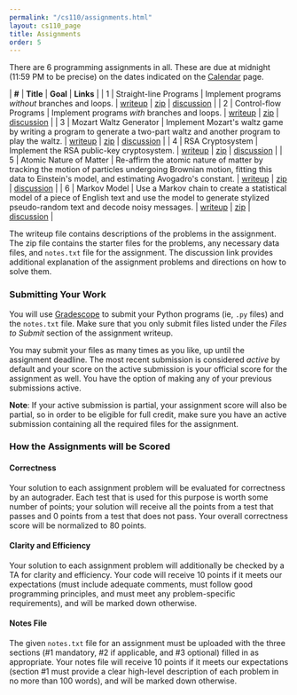 ```yaml
---
permalink: "/cs110/assignments.html"
layout: cs110_page
title: Assignments
order: 5
---
```


There are 6 programming assignments in all. These are due at midnight (11:59 PM to be precise) on the dates indicated on the [Calendar](calendar.html) page.

| **#** | **Title** | **Goal** | **Links** |
| 1 | Straight-line Programs | Implement programs *without* branches and loops.  | [writeup](https://www.cs.umb.edu/~siyer/teaching/cs110/straightline_programs.pdf) \| [zip](https://www.cs.umb.edu/~siyer/teaching/cs110/straightline_programs.zip) \| [discussion](TBD) |
| 2 | Control-flow Programs | Implement programs *with* branches and loops. | [writeup](https://www.cs.umb.edu/~siyer/teaching/cs110/controlflow_programs.pdf) \| [zip](https://www.cs.umb.edu/~siyer/teaching/cs110/controlflow_programs.zip) \| [discussion](TBD) |
| 3 | Mozart Waltz Generator | Implement Mozart's waltz game by writing a program to generate a two-part waltz and another program to play the waltz. | [writeup](https://www.cs.umb.edu/~siyer/teaching/cs110/mozart_waltz_generator.pdf) \| [zip](https://www.cs.umb.edu/~siyer/teaching/cs110/mozart_waltz_generator.zip) \| [discussion](TBD) |
| 4 | RSA Cryptosystem | Implement the RSA public-key cryptosystem. | [writeup](https://www.cs.umb.edu/~siyer/teaching/cs110/rsa_cryptosystem.pdf) \| [zip](https://www.cs.umb.edu/~siyer/teaching/cs110/rsa_cryptosystem.zip) \| [discussion](TBD) |
| 5 | Atomic Nature of Matter | Re-affirm the atomic nature of matter by tracking the motion of particles undergoing Brownian motion, fitting this data to Einstein's model, and estimating Avogadro's constant. | [writeup](https://www.cs.umb.edu/~siyer/teaching/cs110/atomic_nature_of_matter.pdf) \| [zip](https://www.cs.umb.edu/~siyer/teaching/cs110/atomic_nature_of_matter.zip) \| [discussion](TBD) |
| 6 | Markov Model | Use a Markov chain to create a statistical model of a piece of English text and use the model to generate stylized pseudo-random text and decode noisy messages. | [writeup](https://www.cs.umb.edu/~siyer/teaching/cs110/markov_model.pdf) \| [zip](https://www.cs.umb.edu/~siyer/teaching/cs110/markov_model.zip) \| [discussion](TBD) |

The writeup file contains descriptions of the problems in the assignment. The zip file contains the starter files for the problems, any necessary data files, and `notes.txt` file for the assignment. The discussion link provides additional explanation of the assignment problems and directions on how to solve them.

### Submitting Your Work

You will use [Gradescope](https://gradescope.com/) to submit your Python programs (ie, `.py` files) and the `notes.txt` file. Make sure that you only submit files listed under the *Files to Submit* section of the assignment writeup.

You may submit your files as many times as you like, up until the assignment deadline. The most recent submission is considered *active* by default and your score on the active submission is your official score for the assignment as well. You have the option of making any of your previous submissions active.

**Note**: If your active submission is partial, your assignment score will also be partial, so in order to be eligible for full credit, make sure you have an active submission containing all the required files for the assignment.

### How the Assignments will be Scored

#### Correctness

Your solution to each assignment problem will be evaluated for correctness by an autograder. Each test that is used for this purpose is worth some number of points; your solution will receive all the points from a test that passes and 0 points from a test that does not pass. Your overall correctness score will be normalized to 80 points.

#### Clarity and Efficiency

Your solution to each assignment problem will additionally be checked by a TA for clarity and efficiency. Your code will receive 10 points if it meets our expectations (must include adequate comments, must follow good programming principles, and must meet any problem-specific requirements), and will be marked down otherwise.

#### Notes File

The given `notes.txt` file for an assignment must be uploaded with the three sections (\#1 mandatory, \#2 if applicable, and \#3 optional) filled in as appropriate. Your notes file will receive 10 points if it meets our expectations (section \#1 must provide a clear high-level description of each problem in no more than 100 words), and will be marked down otherwise.
